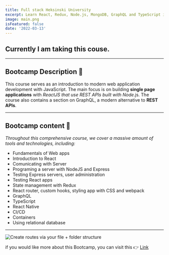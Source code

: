 ```yaml
---
title: Full stack Heksinski University
excerpt: Learn React, Redux, Node.js, MongoDB, GraphQL and TypeScript in one go! This course is about modern JavaScript-based web development. The main focus is on building single page applications with ReactJS that use REST APIs built with Node.js..
image: main.png
isFeatured: false
date: '2022-03-13'
---
```

## Currently I am taking this couse.
--- 
## Bootcamp Description 📣

This course serves as an introduction to modern web application development with JavaScript. The main focus is on building **single page applications** with *ReactJS that use REST APIs built with Node*.js. The course also contains a section on GraphQL, a modern alternative to **REST APIs**. 

***

## Bootcamp content 🤩

*Throughout this comprehensive course, we cover a massive amount of tools and technologies, including:*

- Fundamentals of Web apps
- Introduction to React
- Comunicating with Server
- Programing a server with NodeJS and Express
- Testing Express servers, user administration
- Testing React apps
- State management with Redux
- React router, custom hooks, styling app with CSS and webpack
- GraphQL
- TypeScript
- React Native
- CI/CD
- Containers
- Using relational database

***
![Create routes via your file + folder structure](curseContent.png)


if you would like more about this Bootcamp, you can visit this 👉 [Link](https://fullstackopen.com/en/#course-contents) 

